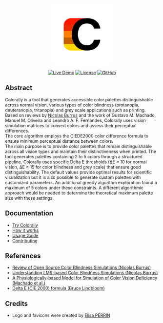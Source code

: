 <p align="center">
  <a href="https://pieetie.github.io/colorally/">
    <img src="docs/assets/logo/logo_colorally_w.png" alt="Logo" width="200" />
  </a>
</p>

<p align="center">
  <a href="https://pieetie.github.io/colorally/"><img src="https://img.shields.io/badge/Try%20Colorally-Live%20Demo-brightgreen" alt="Live Demo"></a>
  <a href="LICENSE"><img src="https://img.shields.io/badge/License-GPL--3.0-blue" alt="License"></a>
  <a href="https://github.com/pieetie/colorally"><img src="https://img.shields.io/badge/GitHub-Repository-lightgrey" alt="GitHub"></a>
</p>

## Abstract
Colorally is a tool that generates accessible color palettes distinguishable across normal vision, various types of color blindness (protanopia, deuteranopia, tritanopia) and grey scale applications such as printing.  
Based on reviews by [Nicolas Burrus](https://github.com/nburrus) and the work of Gustavo M. Machado, Manuel M. Oliveira and Leandro A. F. Fernandes, Colorally uses vision simulation matrices to convert colors and assess their perceptual differences.  
The core algorithm employs the CIEDE2000 color difference formula to ensure minimum perceptual distance between colors.  
The main purpose is to provide color palettes that remain distinguishable across all vision types and maintain their distinctiveness when printed.
The tool generates palettes containing 2 to 5 colors through a structured pipeline.
Colorally uses specific Delta E thresholds (ΔE ≥ 10 for normal vision, ΔE ≥ 15 for color blindness and grey scale) that ensure good distinguishability. The default values provide optimal results for scientific visualization but it is also possible to generate custom palettes with customized parameters. 
An additional greedy algorithm exploration found a maximum of 5 colors under these constraints.
A different algorithmic approach would be needed to determine the theoretical maximum palette size with these settings.

## Documentation

- [Try Colorally](https://pieetie.github.io/colorally/)
- [How it works](docs/guides/METHODOLOGY.md)
- [Usage Guide](docs/guides/USAGE.md)
- [Contributing](CONTRIBUTING.md)

## References
- [Review of Open Source Color Blindness Simulations (Nicolas Burrus)](https://daltonlens.org/opensource-cvd-simulation/)
- [Understanding LMS-based Color Blindness Simulations (Nicolas Burrus)](https://daltonlens.org/understanding-cvd-simulation/)
- [A Physiologically-based Model for Simulation of Color Vision Deficiency (Machado et al.)](https://www.inf.ufrgs.br/~oliveira/pubs_files/CVD_Simulation/CVD_Simulation.html#Results)
- [Delta E (CIE 2000) formula (Bruce Lindbloom)](http://www.brucelindbloom.com/index.html?Eqn_DeltaE_CIE2000.html)

## Credits
- Logo and favicons were created by [Elisa PERRIN](https://www.linkedin.com/in/elisa-perrin-092082226/)
